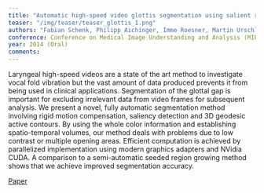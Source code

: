 ```yaml
---
title: "Automatic high-speed video glottis segmentation using salient regions and 3D geodesic active contours"
teaser: "/img/teaser/teaser_glottis_1.png"
authors: "Fabian Schenk, Philipp Aichinger, Imme Roesner, Martin Urschler, Horst Bischof"
conference: Conference on Medical Image Understanding and Analysis (MIUA) 2014
year: 2014 (Oral)
comments: 
---
```


Laryngeal high-speed videos are a state of the art method to investigate vocal fold vibration but the vast amount of data produced prevents it from being used in clinical applications. Segmentation of the glottal gap is important for excluding irrelevant data from video frames for subsequent analysis. We present a novel, fully automatic segmentation method involving rigid motion compensation, saliency detection and 3D geodesic active contours. By using the whole color information and establishing spatio-temporal volumes, our method deals with problems due to low contrast or multiple opening areas. Efficient computation is achieved by parallelized implementation using modern graphics adapters and NVidia CUDA. A comparison to a semi-automatic seeded region growing method shows that we achieve improved segmentation accuracy.


[Paper](https://github.com/fabianschenk/fabianschenk.github.io/blob/master/files/schenk_miua_2014.pdf)
